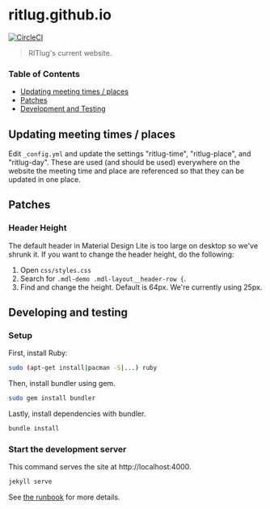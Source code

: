 # ritlug.github.io

[![CircleCI](https://circleci.com/gh/RITlug/ritlug.github.io.svg?style=svg&circle-token=b80b9ee3852aa0b52f578b434c6224971fc73d97)](https://circleci.com/gh/RITlug/ritlug.github.io)

> RITlug's current website.

### Table of Contents
* [Updating meeting times / places](#updating-meeting-times--places)
* [Patches](#patches)
* [Development and Testing](#developing-and-testing)


## Updating meeting times / places

Edit `_config.yml` and update the settings "ritlug-time", "ritlug-place", and
"ritlug-day". These are used (and should be used) everywhere on the website
the meeting time and place are referenced so that they can be updated in
one place.


## Patches

### Header Height

The default header in Material Design Lite is too large on desktop so we've
shrunk it. If you want to change the header height, do the following:

1. Open `css/styles.css`
2. Search for `.mdl-demo .mdl-layout__header-row {`.
3. Find and change the height. Default is 64px. We're currently using 25px.


## Developing and testing


### Setup

First, install Ruby:

```sh
sudo (apt-get install|pacman -S|...) ruby
```

Then, install bundler using gem.

```sh
sudo gem install bundler
```

Lastly, install dependencies with bundler.

```sh
bundle install
```

### Start the development server

This command serves the site at http://localhost:4000.

```sh
jekyll serve
```

See [the runbook](https://github.com/RITlug/runbook/blob/master/the-website.md)
for more details.
